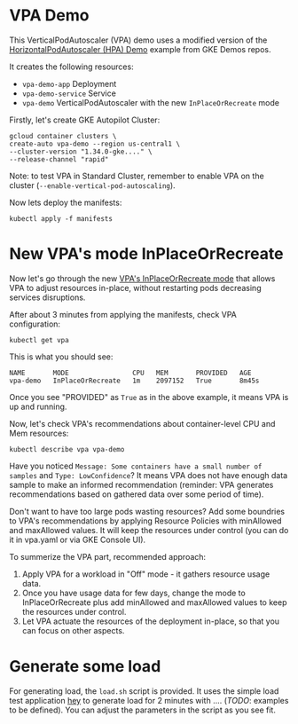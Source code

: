 # VPA Demo

This VerticalPodAutoscaler (VPA) demo uses a modified version of the [HorizontalPodAutoscaler (HPA) Demo](https://github.com/gke-demos/hpa-demo) example from GKE Demos repos. 

It creates the following resources:

* `vpa-demo-app` Deployment
* `vpa-demo-service` Service
* `vpa-demo` VerticalPodAutoscaler with the new `InPlaceOrRecreate` mode

Firstly, let's create GKE Autopilot Cluster:
```
gcloud container clusters \
create-auto vpa-demo --region us-central1 \
--cluster-version "1.34.0-gke...." \
--release-channel "rapid"
```
Note: to test VPA in Standard Cluster, remember to enable VPA on the cluster (`--enable-vertical-pod-autoscaling`).

Now lets deploy the manifests:
```
kubectl apply -f manifests
```

# New VPA's mode InPlaceOrRecreate
Now let's go through the new [VPA's InPlaceOrRecreate mode](https://github.com/kubernetes/autoscaler/tree/master/vertical-pod-autoscaler/enhancements/4016-in-place-updates-support) that allows VPA to adjust resources in-place, without restarting pods decreasing services disruptions.

After about 3 minutes from applying the manifests, check VPA configuration:
```
kubectl get vpa
```

This is what you should see:
```
NAME       MODE                CPU   MEM       PROVIDED   AGE
vpa-demo   InPlaceOrRecreate   1m    2097152   True       8m45s
```
Once you see "PROVIDED" as `True` as in the above example, it means VPA is up and running.

Now, let's check VPA's recommendations about container-level CPU and Mem resources:
```
kubectl describe vpa vpa-demo
```

Have you noticed `Message: Some containers have a small number of samples` and `Type: LowConfidence`? It means VPA does not have enough data sample to make an informed recommendation (reminder: VPA generates recommendations based on gathered data over some period of time).

Don't want to have too large pods wasting resources? Add some boundries to VPA's recommendations by applying Resource Policies with minAllowed and maxAllowed values. It will keep the resources under control (you can do it in vpa.yaml or via GKE Console UI).

To summerize the VPA part, recommended approach:
1. Apply VPA for a workload in "Off" mode - it gathers resource usage data.
2. Once you have usage data for few days, change the mode to InPlaceOrRecreate plus add minAllowed and maxAllowed values to keep the resources under control.
3. Let VPA actuate the resources of the deployment in-place, so that you can focus on other aspects.

# Generate some load

For generating load, the `load.sh` script is provided.  It uses the simple load test application [hey](https://github.com/rakyll/hey) to generate load for 2 minutes with .... (*TODO*: examples to be defined).  You can adjust the parameters in the script as you see fit.

